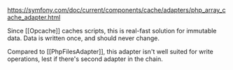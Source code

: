 https://symfony.com/doc/current/components/cache/adapters/php_array_cache_adapter.html

Since [[Opcache]] caches scripts, this is real-fast solution for immutable data. Data is written once, and should never change.

Compared to [[PhpFilesAdapter]], this adapter isn't well suited for write operations, lest if there's second adapter in the chain.

